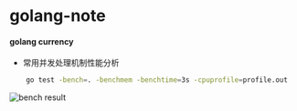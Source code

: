 # golang-note

#### golang currency

- 常用并发处理机制性能分析

```bash
    go test -bench=. -benchmem -benchtime=3s -cpuprofile=profile.out
```

![bench result](https://github.com/g-airport/tech-stack/blob/master/golang/currency-pattern/benchmark.jpg)
